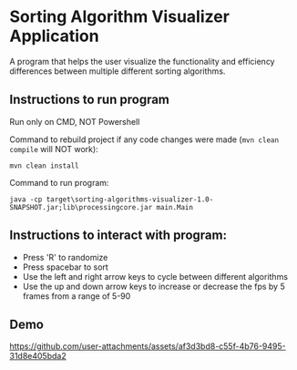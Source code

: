 # Sorting Algorithm Visualizer Application

A program that helps the user visualize the functionality and efficiency differences between multiple different sorting algorithms.

## Instructions to run program

Run only on CMD, NOT Powershell

Command to rebuild project if any code changes were made (`mvn clean compile` will NOT work):
```
mvn clean install
```

Command to run program: 
```
java -cp target\sorting-algorithms-visualizer-1.0-SNAPSHOT.jar;lib\processingcore.jar main.Main
```

## Instructions to interact with program:

- Press 'R' to randomize
- Press spacebar to sort
- Use the left and right arrow keys to cycle between different algorithms
- Use the up and down arrow keys to increase or decrease the fps by 5 frames from a range of 5-90

## Demo

https://github.com/user-attachments/assets/af3d3bd8-c55f-4b76-9495-31d8e405bda2

